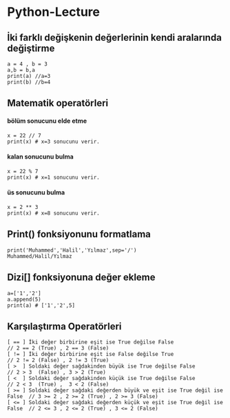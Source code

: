 # Python-Lecture
## İki farklı değişkenin değerlerinin kendi aralarında değiştirme

```
a = 4 , b = 3
a,b = b,a
print(a) //a=3
print(b) //b=4

```

## Matematik operatörleri
#### bölüm sonucunu elde etme

```
x = 22 // 7
print(x) # x=3 sonucunu verir.

```
#### kalan sonucunu bulma

```
x = 22 % 7
print(x) # x=1 sonucunu verir.

```
#### üs sonucunu bulma

```
x = 2 ** 3
print(x) # x=8 sonucunu verir.

```
## Print() fonksiyonunu formatlama

```
print('Muhammed','Halil','Yılmaz',sep='/') 
Muhammed/Halil/Yılmaz

```
## Dizi[] fonksiyonuna değer ekleme

```
a=['1','2']
a.append(5)
print(a) # ['1','2',5]

```
## Karşılaştırma Operatörleri

```
[ == ] İki değer birbirine eşit ise True değilse False                        // 2 == 2 (True) , 2 == 3 (False)
[ != ] İki değer birbirine eşit ise False değilse True                        // 2 != 2 (False) , 2 != 3 (True)
[ >  ] Soldaki değer sağdakinden büyük ise True değilse False                 // 2 > 3  (False) , 3 > 2 (True)
[ <  ] Soldaki değer sağdakinden küçük ise True değilse False                 // 2 < 3  (True) ,  3 < 2 (False)
[ >= ] Soldaki değer sağdaki değerden büyük ve eşit ise True değil ise False  // 3 >= 2 , 2 >= 2 (True) , 2 >= 3 (False)
[ <= ] Soldaki değer sağdaki değerden küçük ve eşit ise True değil ise False  // 2 <= 3 , 2 <= 2 (True) , 3 <= 2 (False)
```
